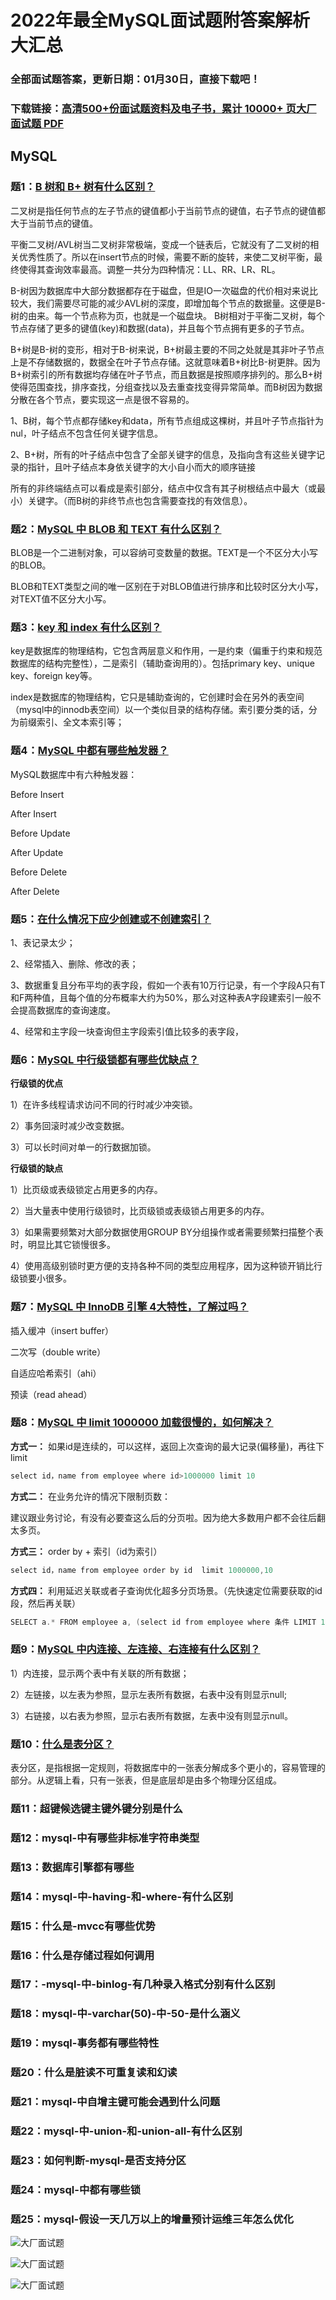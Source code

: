 # 2022年最全MySQL面试题附答案解析大汇总

### 全部面试题答案，更新日期：01月30日，直接下载吧！

### 下载链接：[高清500+份面试题资料及电子书，累计 10000+ 页大厂面试题  PDF](/docs/index.md)

## MySQL

### 题1：[B 树和 B+ 树有什么区别？](/docs/MySQL/2022年最全MySQL面试题附答案解析大汇总.md#题1b-树和-b-树有什么区别)<br/>
二叉树是指任何节点的左子节点的键值都小于当前节点的键值，右子节点的键值都大于当前节点的键值。

平衡二叉树/AVL树当二叉树非常极端，变成一个链表后，它就没有了二叉树的相关优秀性质了。所以在insert节点的时候，需要不断的旋转，来使二叉树平衡，最终使得其查询效率最高。调整一共分为四种情况：LL、RR、LR、RL。

B-树因为数据库中大部分数据都存在于磁盘，但是IO一次磁盘的代价相对来说比较大，我们需要尽可能的减少AVL树的深度，即增加每个节点的数据量。这便是B-树的由来。每一个节点称为页，也就是一个磁盘块。 B树相对于平衡二叉树，每个节点存储了更多的键值(key)和数据(data)，并且每个节点拥有更多的子节点。

B+树是B-树的变形，相对于B-树来说，B+树最主要的不同之处就是其非叶子节点上是不存储数据的，数据全在叶子节点存储。这就意味着B+树比B-树更胖。因为B+树索引的所有数据均存储在叶子节点，而且数据是按照顺序排列的。那么B+树使得范围查找，排序查找，分组查找以及去重查找变得异常简单。而B树因为数据分散在各个节点，要实现这一点是很不容易的。

1、B树，每个节点都存储key和data，所有节点组成这棵树，并且叶子节点指针为nul，叶子结点不包含任何关键字信息。

2、B+树，所有的叶子结点中包含了全部关键字的信息，及指向含有这些关键字记录的指针，且叶子结点本身依关键字的大小自小而大的顺序链接

所有的非终端结点可以看成是索引部分，结点中仅含有其子树根结点中最大（或最小）关键字。（而B树的非终节点也包含需要查找的有效信息）。

### 题2：[MySQL 中 BLOB 和 TEXT 有什么区别？](/docs/MySQL/2022年最全MySQL面试题附答案解析大汇总.md#题2mysql-中-blob-和-text-有什么区别)<br/>
BLOB是一个二进制对象，可以容纳可变数量的数据。TEXT是一个不区分大小写的BLOB。

BLOB和TEXT类型之间的唯一区别在于对BLOB值进行排序和比较时区分大小写，对TEXT值不区分大小写。

### 题3：[key 和 index 有什么区别？](/docs/MySQL/2022年最全MySQL面试题附答案解析大汇总.md#题3key-和-index-有什么区别)<br/>
key是数据库的物理结构，它包含两层意义和作用，一是约束（偏重于约束和规范数据库的结构完整性），二是索引（辅助查询用的）。包括primary key、unique key、foreign key等。

index是数据库的物理结构，它只是辅助查询的，它创建时会在另外的表空间（mysql中的innodb表空间）以一个类似目录的结构存储。索引要分类的话，分为前缀索引、全文本索引等；

### 题4：[MySQL 中都有哪些触发器？](/docs/MySQL/2022年最全MySQL面试题附答案解析大汇总.md#题4mysql-中都有哪些触发器)<br/>
MySQL数据库中有六种触发器：

Before Insert

After Insert

Before Update

After Update

Before Delete

After Delete

### 题5：[在什么情况下应少创建或不创建索引？](/docs/MySQL/2022年最全MySQL面试题附答案解析大汇总.md#题5在什么情况下应少创建或不创建索引)<br/>
1、表记录太少；

2、经常插入、删除、修改的表；

3、数据重复且分布平均的表字段，假如一个表有10万行记录，有一个字段A只有T和F两种值，且每个值的分布概率大约为50%，那么对这种表A字段建索引一般不会提高数据库的查询速度。

4、经常和主字段一块查询但主字段索引值比较多的表字段，

### 题6：[MySQL 中行级锁都有哪些优缺点？](/docs/MySQL/2022年最全MySQL面试题附答案解析大汇总.md#题6mysql-中行级锁都有哪些优缺点)<br/>
**行级锁的优点**

1）在许多线程请求访问不同的行时减少冲突锁。

2）事务回滚时减少改变数据。

3）可以长时间对单一的行数据加锁。

**行级锁的缺点**

1）比页级或表级锁定占用更多的内存。

2）当大量表中使用行级锁时，比页级锁或表级锁占用更多的内存。

3）如果需要频繁对大部分数据使用GROUP BY分组操作或者需要频繁扫描整个表时，明显比其它锁慢很多。

4）使用高级别锁时更方便的支持各种不同的类型应用程序，因为这种锁开销比行级锁要小很多。

### 题7：[MySQL 中 InnoDB 引擎 4大特性，了解过吗？](/docs/MySQL/2022年最全MySQL面试题附答案解析大汇总.md#题7mysql-中-innodb-引擎-4大特性了解过吗)<br/>
插入缓冲（insert buffer）

二次写（double write）

自适应哈希索引（ahi）

预读（read ahead）

### 题8：[MySQL 中 limit 1000000 加载很慢的，如何解决？](/docs/MySQL/2022年最全MySQL面试题附答案解析大汇总.md#题8mysql-中-limit-1000000-加载很慢的如何解决)<br/>
**方式一：** 如果id是连续的，可以这样，返回上次查询的最大记录(偏移量)，再往下limit
```java
select id，name from employee where id>1000000 limit 10
```
**方式二：** 在业务允许的情况下限制页数：

建议跟业务讨论，有没有必要查这么后的分页啦。因为绝大多数用户都不会往后翻太多页。

**方式三：** order by + 索引（id为索引）
```java
select id，name from employee order by id  limit 1000000,10
```
**方式四：** 利用延迟关联或者子查询优化超多分页场景。（先快速定位需要获取的id段，然后再关联）

```java
SELECT a.* FROM employee a, (select id from employee where 条件 LIMIT 1000000,10 ) b where a.id = b.id
```

### 题9：[MySQL 中内连接、左连接、右连接有什么区别？](/docs/MySQL/2022年最全MySQL面试题附答案解析大汇总.md#题9mysql-中内连接左连接右连接有什么区别)<br/>
1）内连接，显示两个表中有关联的所有数据；

2）左链接，以左表为参照，显示左表所有数据，右表中没有则显示null;

3）右链接，以右表为参照，显示右表所有数据，左表中没有则显示null。

### 题10：[什么是表分区？](/docs/MySQL/2022年最全MySQL面试题附答案解析大汇总.md#题10什么是表分区)<br/>
表分区，是指根据一定规则，将数据库中的一张表分解成多个更小的，容易管理的部分。从逻辑上看，只有一张表，但是底层却是由多个物理分区组成。

### 题11：超键候选键主键外键分别是什么<br/>


### 题12：mysql-中有哪些非标准字符串类型<br/>


### 题13：数据库引擎都有哪些<br/>


### 题14：mysql-中-having-和-where-有什么区别<br/>


### 题15：什么是-mvcc有哪些优势<br/>


### 题16：什么是存储过程如何调用<br/>


### 题17：-mysql-中-binlog-有几种录入格式分别有什么区别<br/>


### 题18：mysql-中-varchar(50)-中-50-是什么涵义<br/>


### 题19：mysql-事务都有哪些特性<br/>


### 题20：什么是脏读不可重复读和幻读<br/>


### 题21：mysql-中自增主键可能会遇到什么问题<br/>


### 题22：mysql-中-union-和-union-all-有什么区别<br/>


### 题23：如何判断-mysql-是否支持分区<br/>


### 题24：mysql-中都有哪些锁<br/>


### 题25：mysql-假设一天几万以上的增量预计运维三年怎么优化<br/>


![大厂面试题](../../imgs/pages.jpg "Java精选")

![大厂面试题](../../imgs/pdfs.png "Java精选")

![大厂面试题](../../imgs/weixin.png "Java精选")